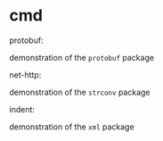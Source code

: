 # cmd

protobuf:

demonstration of the `protobuf` package

net-http:

demonstration of the `strconv` package

indent:

demonstration of the `xml` package
